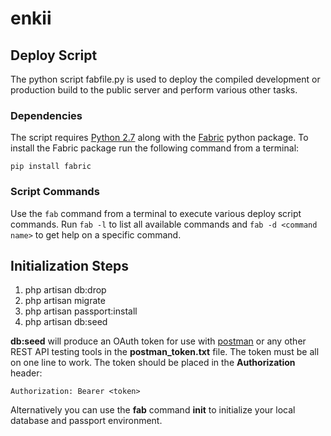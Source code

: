 # enkii


## Deploy Script
The python script fabfile.py is used to deploy the compiled development or
production build to the public server and perform various other tasks.

### Dependencies
The script requires [Python 2.7](https://www.python.org/downloads/) 
along with the [Fabric](http://www.fabfile.org/) python package. 
To install the Fabric package run the following command from a 
terminal:

```
pip install fabric
```

### Script Commands
Use the `fab` command from a terminal to execute various deploy
script commands. Run `fab -l` to list all available commands and
`fab -d <command name>` to get help on a specific command.

## Initialization Steps
1. php artisan db:drop
1. php artisan migrate
1. php artisan passport:install
1. php artisan db:seed

**db:seed** will produce an OAuth token for use with [postman](https://www.getpostman.com/) 
or any other REST API testing tools in the **postman_token.txt** file.
The token must be all on one line to work. The token should be placed 
in the **Authorization** header:

```
Authorization: Bearer <token>
```

Alternatively you can use the **fab** command **init** to initialize your local 
database and passport environment.